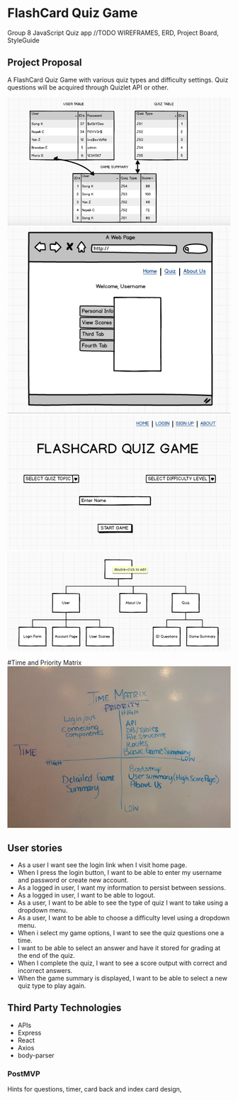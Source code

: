 #  FlashCard Quiz Game
Group 8 JavaScript Quiz app 
//TODO 
WIREFRAMES, ERD, Project Board, StyleGuide

## Project Proposal
A FlashCard Quiz Game with various quiz types and difficulty settings. Quiz questions will be acquired through Quizlet API or other. 


![Database Tables](project3_DB_Tables.png)
![Account Page](AccountPage.png)
![Quiz Landing Page](QUIZ_LandingPage.png)
![Quiz Landing Page](QUIZ_SiteMap.png)


#Time and Priority Matrix
![time priority update](time_priority.png)

## User stories 
*  As a user I want see the login link when I visit home page.
*  When I press the login button, I want to be able to enter my username and password or create new account.
*  As a logged in user, I want my information to persist between sessions.
*  As a logged in user, I want to be able to logout.
*  As a user, I want to be able to see the type of quiz I want to take using a dropdown menu.
*  As a user, I want to be able to choose a difficulty level using a dropdown menu.
*  When i select my game options, I want to see the quiz questions one a time.
*  I want to be able to select an answer and have it stored for grading at the end of the quiz.
*  When I complete the quiz, I want to see a score output with correct and incorrect answers.
*  When the game summary is displayed, I want to be able to select a new quiz type to play again.

## Third Party Technologies
*  APIs
*  Express
*  React
*  Axios
*  body-parser

### PostMVP
Hints for questions, timer, card back and index card design, 
